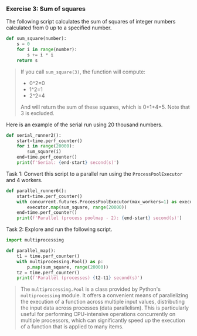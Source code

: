 ### Exercise 3: Sum of squares

The following script calculates the sum of squares of integer numbers calculated from 0 up to a specified number.

```python
def sum_square(number):
    s = 0
    for i in range(number):
        s += i * i
    return s
```

> If you call `sum_square(3)`, the function will compute:
>
> - 0^2=0
> - 1^2=1
> - 2^2=4
>
> And will return the sum of these squares, which is 0+1+4=5. Note that 3 is excluded.

Here is an example of the serial run using 20 thousand numbers.

```python
def serial_runner2():
    start=time.perf_counter()
    for i in range(20000):
        sum_square(i)
    end=time.perf_counter()
    print(f'Serial: {end-start} second(s)')
```

Task 1: Convert this script to a parallel run using the `ProcessPoolExecutor` and 4 workers.

```python
def parallel_runner6():
    start=time.perf_counter()
    with concurrent.futures.ProcessPoolExecutor(max_workers=1) as executor:
        executor.map(sum_square, range(20000))
    end=time.perf_counter()
    print(f'Parallel (process poolmap - 2): {end-start} second(s)')
```

Task 2: Explore and run the following script.

```python
import multiprocessing

def parallel_map():
    t1 = time.perf_counter()
    with multiprocessing.Pool() as p:
        p.map(sum_square, range(20000))
    t2 = time.perf_counter()
    print(f'Parallel (processes) {t2-t1} second(s)')
```

> The `multiprocessing.Pool` is a class provided by Python's `multiprocessing` module. It offers a convenient means of parallelizing the execution of a function across multiple input values, distributing the input data across processes (data parallelism). This is particularly useful for performing CPU-intensive operations concurrently on multiple processors, which can significantly speed up the execution of a function that is applied to many items.


